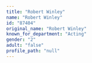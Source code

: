```yaml
---
title: "Robert Winley"
name: "Robert Winley"
id: "87404"
original_name: "Robert Winley"
known_for_department: "Acting"
gender: "2"
adult: "false"
profile_path: "null"
---
```

